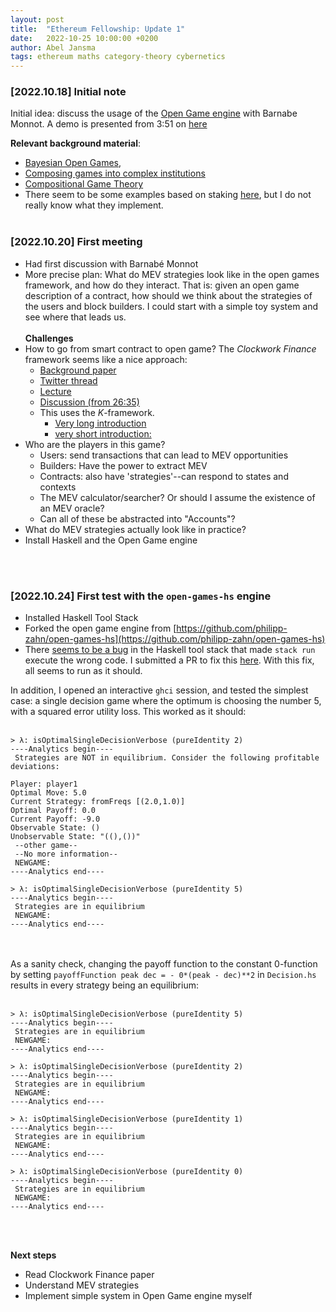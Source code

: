 ```yaml
---
layout: post
title:  "Ethereum Fellowship: Update 1"
date:   2022-10-25 10:00:00 +0200
author: Abel Jansma
tags: ethereum maths category-theory cybernetics
---
```



### [2022.10.18] Initial note
Initial idea: discuss the usage of the [Open Game engine](https://github.com/jules-hedges/open-games-hs) with Barnabe Monnot. A demo is presented from 3:51 on [here](https://www.youtube.com/watch?app=desktop&v=v3Fj1GQ0aPI)

**Relevant background material**:
- [Bayesian Open Games](https://arxiv.org/abs/1910.03656), 
- [Composing games into complex institutions](https://arxiv.org/pdf/2108.05318.pdf)
- [Compositional Game Theory](https://arxiv.org/abs/1603.04641)
- There seem to be some examples based on staking [here](https://github.com/philipp-zahn/open-games-hs/tree/master/src/Examples/Staking), but I do not really know what they implement. 
<br><br>

### [2022.10.20] First meeting
- Had first discussion with Barnabé Monnot
- More precise plan: What do MEV strategies look like in the open games framework, and how do they interact. That is: given an open game description of a contract, how should we think about the strategies of the users and block builders. I could start with a simple toy system and see where that leads us.
<br><br>
**Challenges**
- How to go from smart contract to open game? The *Clockwork Finance* framework seems like a nice approach:
    - [Background paper](https://arxiv.org/pdf/2109.04347.pdf)
    - [Twitter thread](https://twitter.com/kushalbabel/status/1438511507508137987)
    - [Lecture](https://www.youtube.com/watch?v=n52xBSk2TSs)
    - [Discussion (from 26:35)](https://www.youtube.com/watch?v=W3GOGesPKlw)
    - This uses the *K*-framework. 
        - [Very long introduction](https://www.youtube.com/watch?v=VlQMi_N42B8)
        - [very short introduction:](https://www.youtube.com/watch?v=eSaIKHQOo4c)
- Who are the players in this game? 
    - Users: send transactions that can lead to MEV opportunities
    - Builders: Have the power to extract MEV
    - Contracts: also have 'strategies'--can respond to states and contexts
    - The MEV calculator/searcher? Or should I assume the existence of an MEV oracle?
    - Can all of these be abstracted into "Accounts"?
- What do MEV strategies actually look like in practice? 
- Install Haskell and the Open Game engine

<br><br>

### [2022.10.24] First test with the `open-games-hs` engine
- Installed Haskell Tool Stack
- Forked the open game engine from [https://github.com/philipp-zahn/open-games-hs](https://github.com/philipp-zahn/open-games-hs)
- There [seems to be a bug](https://github.com/commercialhaskell/stack/issues/5232) in the Haskell tool stack that made `stack run` execute the wrong code. I submitted a PR to fix this [here](https://github.com/philipp-zahn/open-games-hs/pull/8). With this fix, all seems to run as it should. 

In addition, I opened an interactive `ghci` session, and tested the simplest case: a single decision game where the optimum is choosing the number 5, with a squared error utility loss. This worked as it should:
<br><br>


```
> λ: isOptimalSingleDecisionVerbose (pureIdentity 2)
----Analytics begin----
 Strategies are NOT in equilibrium. Consider the following profitable deviations:

Player: player1
Optimal Move: 5.0
Current Strategy: fromFreqs [(2.0,1.0)]
Optimal Payoff: 0.0
Current Payoff: -9.0
Observable State: ()
Unobservable State: "((),())"
 --other game--
 --No more information--
 NEWGAME:
----Analytics end----

> λ: isOptimalSingleDecisionVerbose (pureIdentity 5)
----Analytics begin----
 Strategies are in equilibrium
 NEWGAME:
----Analytics end----
```
<br><br>
As a sanity check, changing the payoff function to the constant 0-function by setting `payoffFunction peak dec = - 0*(peak - dec)**2` in `Decision.hs` results in every strategy being an equilibrium:
<br><br>
```
> λ: isOptimalSingleDecisionVerbose (pureIdentity 5)
----Analytics begin----
 Strategies are in equilibrium
 NEWGAME:
----Analytics end----

> λ: isOptimalSingleDecisionVerbose (pureIdentity 2)
----Analytics begin----
 Strategies are in equilibrium
 NEWGAME:
----Analytics end----

> λ: isOptimalSingleDecisionVerbose (pureIdentity 1)
----Analytics begin----
 Strategies are in equilibrium
 NEWGAME:
----Analytics end----

> λ: isOptimalSingleDecisionVerbose (pureIdentity 0)
----Analytics begin----
 Strategies are in equilibrium
 NEWGAME:
----Analytics end----
```
<br><br>


**Next steps**
- Read Clockwork Finance paper
- Understand MEV strategies
- Implement simple system in Open Game engine myself


